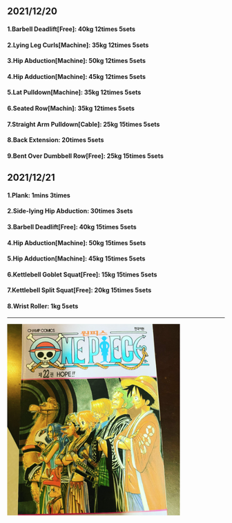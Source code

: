 ## 2021/12/20
#### 1.Barbell Deadlift\[Free\]: 40kg 12times 5sets
#### 2.Lying Leg Curls\[Machine\]: 35kg 12times 5sets
#### 3.Hip Abduction\[Machine\]: 50kg 12times 5sets
#### 4.Hip Adduction\[Machine\]: 45kg 12times 5sets
#### 5.Lat Pulldown\[Machine\]: 35kg 12times 5sets
#### 6.Seated Row\[Machin]: 35kg 12times 5sets
#### 7.Straight Arm Pulldown\[Cable\]: 25kg 15times 5sets
#### 8.Back Extension: 20times 5sets
#### 9.Bent Over Dumbbell Row\[Free\]: 25kg 15times 5sets

## 2021/12/21
#### 1.Plank: 1mins 3times
#### 2.Side-lying Hip Abduction: 30times 3sets
#### 3.Barbell Deadlift\[Free\]: 40kg 15times 5sets
#### 4.Hip Abduction\[Machine\]: 50kg 15times 5sets
#### 5.Hip Adduction\[Machine\]: 45kg 15times 5sets
#### 6.Kettlebell Goblet Squat\[Free\]: 15kg 15times 5sets
#### 7.Kettlebell Split Squat\[Free\]: 20kg 15times 5sets
#### 8.Wrist Roller: 1kg 5sets
---

<img src='./_resources/__022.png' width='400px' />
